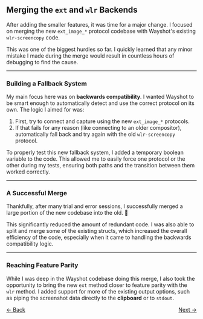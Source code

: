 ## **Merging the `ext` and `wlr` Backends**

After adding the smaller features, it was time for a major change. I focused on merging the new `ext_image_*` protocol codebase with Wayshot's existing `wlr-screencopy` code.

This was one of the biggest hurdles so far. I quickly learned that any minor mistake I made during the merge would result in countless hours of debugging to find the cause.

---

### Building a Fallback System

My main focus here was on **backwards compatibility**. I wanted Wayshot to be smart enough to automatically detect and use the correct protocol on its own. The logic I aimed for was:

1.  First, try to connect and capture using the new `ext_image_*` protocols.
2.  If that fails for any reason (like connecting to an older compositor), automatically fall back and try again with the old `wlr-screencopy` protocol.

To properly test this new fallback system, I added a temporary boolean variable to the code. This allowed me to easily force one protocol or the other during my tests, ensuring both paths and the transition between them worked correctly.

---

### A Successful Merge

Thankfully, after many trial and error sessions, I successfully merged a large portion of the new codebase into the old. 🎉

This significantly reduced the amount of redundant code. I was also able to split and merge some of the existing structs, which increased the overall efficiency of the code, especially when it came to handling the backwards compatibility logic.

---

### Reaching Feature Parity

While I was deep in the Wayshot codebase doing this merge, I also took the opportunity to bring the new `ext` method closer to feature parity with the `wlr` method. I added support for more of the existing output options, such as piping the screenshot data directly to the **clipboard** or to `stdout`.

<div style="display: flex; justify-content: space-between;">
  <a href="Thought_Process_7.md">&lt;- Back</a>
  <a href="Thought_Process_9.md">Next -&gt;</a>
</div>
